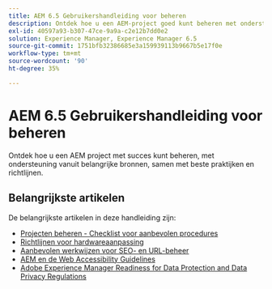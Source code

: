 ```yaml
---
title: AEM 6.5 Gebruikershandleiding voor beheren
description: Ontdek hoe u een AEM-project goed kunt beheren met ondersteuning vanuit belangrijke bronnen en een uitgebreide verzameling AEM 6.5-gebruikershandleidingen.
exl-id: 40597a93-b307-47ce-9a9a-c2e12b7dd0e2
solution: Experience Manager, Experience Manager 6.5
source-git-commit: 1751bfb32386685e3a159939113b9667b5e17f0e
workflow-type: tm+mt
source-wordcount: '90'
ht-degree: 35%

---
```


# AEM 6.5 Gebruikershandleiding voor beheren

Ontdek hoe u een AEM project met succes kunt beheren, met ondersteuning vanuit belangrijke bronnen, samen met beste praktijken en richtlijnen.

## Belangrijkste artikelen

De belangrijkste artikelen in deze handleiding zijn:

* [Projecten beheren - Checklist voor aanbevolen procedures](/help/managing/best-practices.md)
* [Richtlijnen voor hardwareaanpassing](/help/managing/hardware-sizing-guidelines.md)
* [Aanbevolen werkwijzen voor SEO- en URL-beheer](/help/managing/seo-and-url-management.md)
* [AEM en de Web Accessibility Guidelines](/help/managing/web-accessibility.md)
* [Adobe Experience Manager Readiness for Data Protection and Data Privacy Regulations](/help/managing/data-protection-and-privacy.md)
